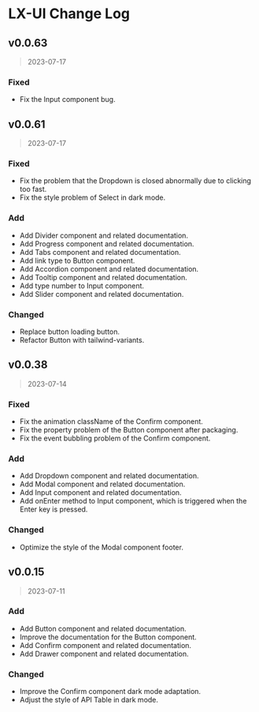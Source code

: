 # LX-UI Change Log

## v0.0.63

> 2023-07-17

### Fixed

- Fix the Input component bug.

## v0.0.61

> 2023-07-17

### Fixed

- Fix the problem that the Dropdown is closed abnormally due to clicking too fast.
- Fix the style problem of Select in dark mode.

### Add

- Add Divider component and related documentation.
- Add Progress component and related documentation.
- Add Tabs component and related documentation.
- Add link type to Button component.
- Add Accordion component and related documentation.
- Add Tooltip component and related documentation.
- Add type number to Input component.
- Add Slider component and related documentation.

### Changed

- Replace button loading button.
- Refactor Button with tailwind-variants.

## v0.0.38

> 2023-07-14

### Fixed

- Fix the animation className of the Confirm component.
- Fix the property problem of the Button component after packaging.
- Fix the event bubbling problem of the Confirm component.

### Add

- Add Dropdown component and related documentation.
- Add Modal component and related documentation.
- Add Input component and related documentation.
- Add onEnter method to Input component, which is triggered when the Enter key is pressed.

### Changed

- Optimize the style of the Modal component footer.

## v0.0.15

> 2023-07-11

### Add

- Add Button component and related documentation.
- Improve the documentation for the Button component.
- Add Confirm component and related documentation.
- Add Drawer component and related documentation.

### Changed

- Improve the Confirm component dark mode adaptation.
- Adjust the style of API Table in dark mode.
